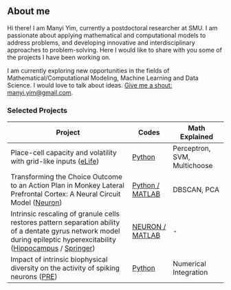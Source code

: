 ## About me

Hi there! I am Manyi Yim, currently a postdoctoral researcher at SMU. I am passionate about applying mathematical and computational models to address problems, and developing innovative and interdisciplinary approaches to problem-solving. Here I would like to share with you some of the projects I have been working on.

I am currently exploring new opportunities in the fields of Mathematical/Computational Modeling, Machine Learning and Data Science. I would love to talk about ideas. [Give me a shout: manyi.yim@gmail.com](manyi.yim@gmail.com).


### Selected Projects

| Project | Codes | Math Explained |
| ----------- | ----------- | ----------- |
| Place-cell capacity and volatility with grid-like inputs ([eLife](https://elifesciences.org/articles/62702)) | [Python](https://github.com/myyim/placecellperceptron) | Perceptron, SVM, Multichoose |
| Transforming the Choice Outcome to an Action Plan in Monkey Lateral Prefrontal Cortex: A Neural Circuit Model ([Neuron](https://www.sciencedirect.com/science/article/pii/S0896627319304854)) | [Python / MATLAB](https://github.com/myyim/LPFC) | DBSCAN, PCA |
| Intrinsic rescaling of granule cells restores pattern separation ability of a dentate gyrus network model during epileptic hyperexcitability ([Hippocampus](https://onlinelibrary.wiley.com/doi/abs/10.1002/hipo.22373) / [Springer](https://link.springer.com/chapter/10.1007/978-3-319-99103-0_23))| [NEURON / MATLAB](https://github.com/myyim/DG_pattern_separation) | - |
| Impact of intrinsic biophysical diversity on the activity of spiking neurons ([PRE](https://journals.aps.org/pre/abstract/10.1103/PhysRevE.87.032710)) | [Python](https://github.com/myyim/LIF) | Numerical Integration |
